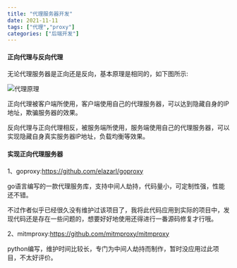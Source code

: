 ```yaml
---
title: "代理服务器开发"
date: 2021-11-11
tags: ["代理","proxy"]
categories: ["后端开发"]
---
```


#### 正向代理与反向代理

无论代理服务器是正向还是反向，基本原理是相同的，如下图所示:

![](/images/代理平台/代理原理.png "代理原理")

正向代理被客户端所使用，客户端使用自己的代理服务器，可以达到隐藏自身的IP地址，欺骗服务器的效果。

反向代理与正向代理相反，被服务端所使用，服务端使用自己的代理服务器，可以实现隐藏自身真实服务器IP地址，负载均衡等效果。

#### 实现正向代理服务器

1、goproxy:https://github.com/elazarl/goproxy

go语言编写的一款代理服务库，支持中间人劫持，代码量小，可定制性强，性能还不错。

不过作者似乎已经很久没有维护过该项目了，我将此代码应用到实际的项目中，发现代码还是存在一些问题的，想要好好地使用还得进行一番源码修复才行哦。

2、mitmproxy:https://github.com/mitmproxy/mitmproxy

python编写，维护时间比较长，专门为中间人劫持而制作，暂时没应用过此项目，不太好评价。

